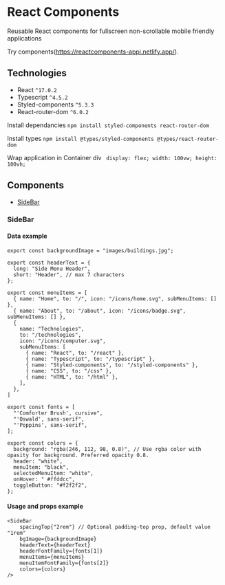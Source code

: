 # React Components

Reusable React components for fullscreen non-scrollable mobile friendly applications

Try components(https://reactcomponents-appi.netlify.app/).

## Technologies

- React `^17.0.2`
- Typescript `^4.5.2`
- Styled-components `^5.3.3`
- React-router-dom `^6.0.2`

Install dependancies
`npm install styled-components react-router-dom`

Install types
`npm install @types/styled-components @types/react-router-dom`

Wrap application in Container div
` display: flex; width: 100vw; height: 100vh;`

## Components

- [SideBar](#sidebar)

### SideBar

#### Data example

```
export const backgroundImage = "images/buildings.jpg";

export const headerText = {
  long: "Side Menu Header",
  short: "Header", // max 7 characters
};

export const menuItems = [
  { name: "Home", to: "/", icon: "/icons/home.svg", subMenuItems: [] },
  { name: "About", to: "/about", icon: "/icons/badge.svg", subMenuItems: [] },
  {
    name: "Technologies",
    to: "/technologies",
    icon: "/icons/computer.svg",
    subMenuItems: [
      { name: "React", to: "/react" },
      { name: "Typescript", to: "/typescript" },
      { name: "Styled-components", to: "/styled-components" },
      { name: "CSS", to: "/css" },
      { name: "HTML", to: "/html" },
    ],
  },
]

export const fonts = [
  "'Comforter Brush', cursive",
  "'Oswald', sans-serif",
  "'Poppins', sans-serif",
];

export const colors = {
  background: "rgba(246, 112, 98, 0.8)", // Use rgba color with opasity for background. Preferred opacity 0.8.
  header: "white",
  menuItem: "black",
  selectedMenuItem: "white",
  onHover: " #ffddcc",
  toggleButton: "#f2f2f2",
};

```

#### Usage and props example

```
<SideBar
    spacingTop{"2rem"} // Optional padding-top prop, default value "1rem"
    bgImage={backgroundImage}
    headerText={headerText}
    headerFontFamily={fonts[1]}
    menuItems={menuItems}
    menuItemFontFamily={fonts[2]}
    colors={colors}
/>
```

